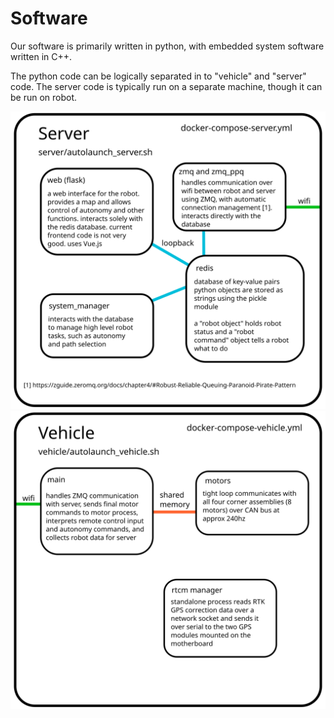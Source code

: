 # Software

Our software is primarily written in python, with embedded system software
written in C++.

The python code can be logically separated in to "vehicle" and "server" code.
The server code is typically run on a separate machine, though it can be run on
robot.

<img src="images/server.svg" alt="A diagram showing the software that runs on the server." width="1200"> 

<img src="images/vehicle.svg" alt="A diagram showing the software that runs on the vehicle." width="1200"> 
